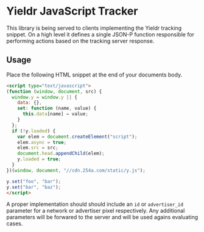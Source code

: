 # Yieldr JavaScript Tracker

This library is being served to clients implementing the Yieldr tracking snippet. On a high level it defines a single JSON-P function responsible for performing actions based on the tracking server response.

## Usage

Place the following HTML snippet at the end of your documents body.

```html
<script type="text/javascript">
(function (window, document, src) {
  window.y = window.y || {
    data: {},
    set: function (name, value) {
      this.data[name] = value;
    }
  };
  if (!y.loaded) {
    var elem = document.createElement("script");
    elem.async = true;
    elem.src = src;
    document.head.appendChild(elem);
    y.loaded = true;
  }
})(window, document, "//cdn.254a.com/static/y.js");

y.set("foo", "bar");
y.set("bar", "baz");
</script>
```

A proper implementation should should include an `id` or `advertiser_id` parameter for a network or advertiser pixel respectively. Any additional parameters will be forwared to the server and will be used agains evaluating cases.